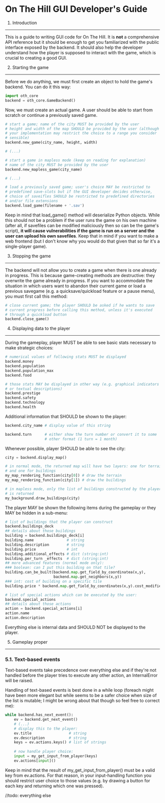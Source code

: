 On The Hill GUI Developer's Guide
=================================

1. Introduction
---------------

This is a guide to writing GUI code for On The Hill. It is **not**
a comprehensive API reference but it should be enough to get you
familiarized with the public interface exposed by the backend. It should
also help the developer understand how the player is supposed to
interact with the game, which is crucial to creating a good GUI.

2. Starting the game
---------------------------------

Before we do anything, we must first create an object to hold the game's
backend. You can do it this way:

```python
import oth_core
backend = oth_core.GameBackend()
```

Now, we must create an actual game. A user should be able to start from
scratch or continue a previously saved game.

```python
# start a game; name of the city MUST be provided by the user
# height and width of the map SHOULD be provided by the user (although
# your implementation may restrict the choice to a range you consider
# sensible)
backend.new_game(city_name, height, width)

# (...)

# start a game in mapless mode (keep on reading for explanation)
# name of the city MUST be provided by the user
backend.new_mapless_game(city_name)

# (...)

# load a previously saved game; user's choice MAY be restricted to
# predefined save-slots but if the GUI developer decides otherwise,
# choice of saveifles SHOULD be restricted to predefined directories
# and/or file extensions
backend.load_game(filename + '.sav')
```

Keep in mind that load_game() method will deserialize Python objects.
While this should not be a problem if the user runs the game on his
own machine (after all, if savefiles can be modified maliciously then
so can be the game's script), **it will cause vulnerabilities if the
game is run on a server and the user can upload his own savefiles**.
Keep that in mind if you want to make a web frontend (but I don't know
why you would do that given that so far it's a single-player game).

3. Stopping the game
--------------------

The backend will not allow you to create a game when there is one
already in progress. This is because game-creating methods are
destructive: they overwrite the game already in progress. If you want
to accommodate the situation in which users want to abandon their
current game or load a previous savegame (e.g. a quicksave/quickload
feature or a pause menu), you must first call this method:

```python
# close current game; the player SHOULD be asked if he wants to save
# current progress before calling this method, unless it's executed
# through a quickload button
backend.close_game()
```

4. Displaying data to the player
--------------------------------

During the gameplay, player MUST be able to see basic stats necessary
to make strategic choices:

```python
# numerical values of following stats MUST be displayed
backend.money
backend.population
backend.population_max
backend.food

# those stats MAY be displayed in other way (e.g. graphical indicators
# or textual descriptions)
backend.prestige
backend.safety
backend.technology
backend.health
```

Additional information that SHOULD be shown to the player:
```python
backend.city_name # display value of this string

backend.turn      # either show the turn number or convert it to some
                  # other format (1 turn = 1 month)
```

Whenever possible, player SHOULD be able to see the city:
```python
city = backend.display_map()

# in normal mode, the returned map will have two layers: one for terrain
# and one for buildings
my_map_rendering_function(city[0]) # draw the terrain
my_map_rendering_function(city[1]) # draw the buildings

# in mapless mode, only the list of buildings constructed by the player
# is returned
my_background.draw_buildings(city)
```

The player MAY be shown the following items during the gameplay or they
MAY be hidden in a sub-menu:
```python
# list of buildings that the player can construct
backend.buildings_deck
## details about those buildings
building = backend.buildings_deck[i]
building.name               # string
building.description        # string
building.price              # int
building.additional_effects # dict (string:int)
building.per_turn _effects  # dict (string:int)
## more advanced features (normal mode only):
### boolean: can I put this building on that tile?
building.can_be_built(backend.map.get_field_by_coordinatea(x,y),
                      backend.map.get_neighbors(x,y))
### int: cost of building on a specific tile
building.price * backend.map.get_field_by_coordinates(x,y).cost_modifier

# list of special actions which can be executed by the user:
backend.special_actions
## details about those actions
action = backend.special_actions[i]
action.name
action.description
```

Everything else is internal data and SHOULD NOT be displayed to the
player.

5. Gameplay proper
------------------

### 5.1. Text-based events

Text-based events take precedence over everything else and if they're
not handled before the player tries to execute any other action,
an InternalError will be raised.

Handling of text-based events is best done in a while loop (foreach
might have been more elegant but while seems to be a safer choice when
size of the list is mutable; I might be wrong about that though so feel
free to correct me):

```python
while backend.has_next_event():
    ev = backend.get_next_event()
    # (...)
    # display this to the player:
    ev.title                 # string
    ev.description           # string
    keys = ev.actions.keys() # list of strings
    
    # now handle player choice:
    input = my_get_input_from_player(keys)
    ev.actions[input]()
```

Keep in mind that the result of my_get_input_from_player() must be
a valid key from ev.actions. For that reason, in your input-handling
function you should restrict user choice to those values (e.g. by
drawing a button for each key and returning which one was pressed).

//todo: everything else